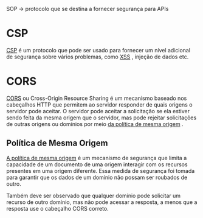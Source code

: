 SOP -> protocolo que se destina a fornecer segurança para APIs

# CSP

[CSP](https://developer.mozilla.org/en-US/docs/Web/HTTP/CSP) é um protocolo que pode ser usado para fornecer um nível adicional de segurança sobre vários problemas, como [XSS](https://developer.mozilla.org/en-US/docs/Glossary/Cross-site_scripting) , injeção de dados etc.

# CORS

[CORS](https://developer.mozilla.org/en-US/docs/Web/HTTP/CORS) ou Cross-Origin Resource Sharing é um mecanismo baseado nos cabeçalhos HTTP que permitem ao servidor responder de quais origens o servidor pode aceitar. O servidor pode aceitar a solicitação se ela estiver sendo feita da mesma origem que o servidor, mas pode rejeitar solicitações de outras origens ou domínios por meio [da política de mesma origem](https://developer.mozilla.org/en-US/docs/Web/Security/Same-origin_policy) .

## Política de Mesma Origem

[A política de mesma origem](https://developer.mozilla.org/en-US/docs/Web/Security/Same-origin_policy) é um mecanismo de segurança que limita a capacidade de um documento de uma origem interagir com os recursos presentes em uma origem diferente. Essa medida de segurança foi tomada para garantir que os dados de um domínio não possam ser roubados de outro.

Também deve ser observado que qualquer domínio pode solicitar um recurso de outro domínio, mas não pode acessar a resposta, a menos que a resposta use o cabeçalho CORS correto.

